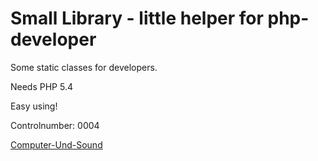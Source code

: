 # Small Library - little helper for php-developer #

Some static classes for developers.

Needs PHP 5.4

Easy using!

Controlnumber: 0004

[Computer-Und-Sound](http://www.Computer-Und-Sound.de)
